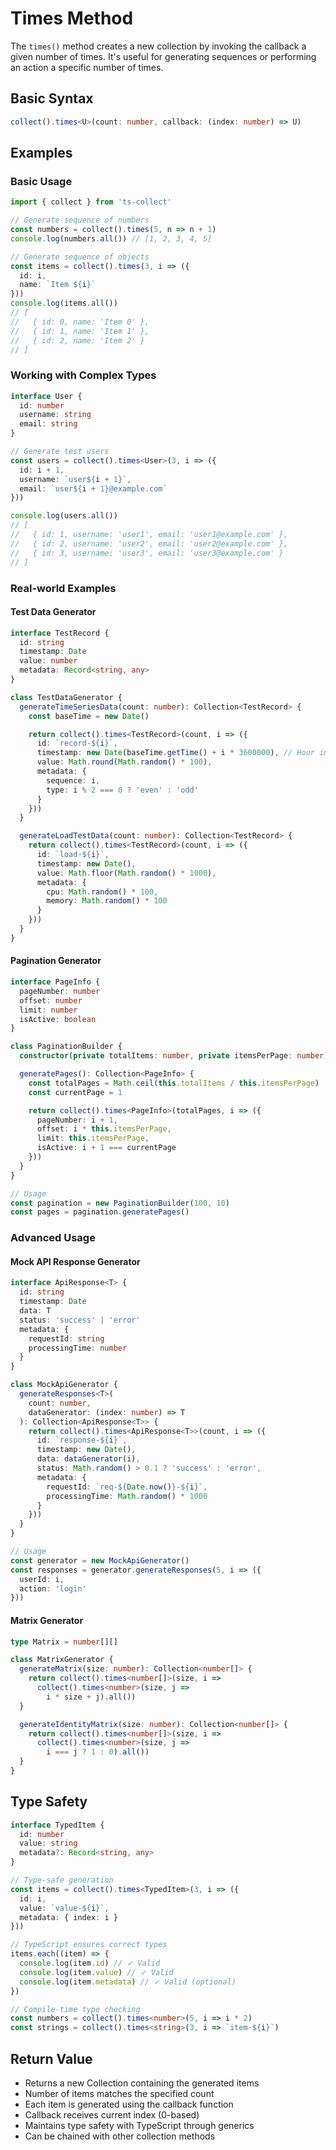 # Times Method

The `times()` method creates a new collection by invoking the callback a given number of times. It's useful for generating sequences or performing an action a specific number of times.

## Basic Syntax

```typescript
collect().times<U>(count: number, callback: (index: number) => U)
```

## Examples

### Basic Usage

```typescript
import { collect } from 'ts-collect'

// Generate sequence of numbers
const numbers = collect().times(5, n => n + 1)
console.log(numbers.all()) // [1, 2, 3, 4, 5]

// Generate sequence of objects
const items = collect().times(3, i => ({
  id: i,
  name: `Item ${i}`
}))
console.log(items.all())
// [
//   { id: 0, name: 'Item 0' },
//   { id: 1, name: 'Item 1' },
//   { id: 2, name: 'Item 2' }
// ]
```

### Working with Complex Types

```typescript
interface User {
  id: number
  username: string
  email: string
}

// Generate test users
const users = collect().times<User>(3, i => ({
  id: i + 1,
  username: `user${i + 1}`,
  email: `user${i + 1}@example.com`
}))

console.log(users.all())
// [
//   { id: 1, username: 'user1', email: 'user1@example.com' },
//   { id: 2, username: 'user2', email: 'user2@example.com' },
//   { id: 3, username: 'user3', email: 'user3@example.com' }
// ]
```

### Real-world Examples

#### Test Data Generator

```typescript
interface TestRecord {
  id: string
  timestamp: Date
  value: number
  metadata: Record<string, any>
}

class TestDataGenerator {
  generateTimeSeriesData(count: number): Collection<TestRecord> {
    const baseTime = new Date()

    return collect().times<TestRecord>(count, i => ({
      id: `record-${i}`,
      timestamp: new Date(baseTime.getTime() + i * 3600000), // Hour intervals
      value: Math.round(Math.random() * 100),
      metadata: {
        sequence: i,
        type: i % 2 === 0 ? 'even' : 'odd'
      }
    }))
  }

  generateLoadTestData(count: number): Collection<TestRecord> {
    return collect().times<TestRecord>(count, i => ({
      id: `load-${i}`,
      timestamp: new Date(),
      value: Math.floor(Math.random() * 1000),
      metadata: {
        cpu: Math.random() * 100,
        memory: Math.random() * 100
      }
    }))
  }
}
```

#### Pagination Generator

```typescript
interface PageInfo {
  pageNumber: number
  offset: number
  limit: number
  isActive: boolean
}

class PaginationBuilder {
  constructor(private totalItems: number, private itemsPerPage: number) {}

  generatePages(): Collection<PageInfo> {
    const totalPages = Math.ceil(this.totalItems / this.itemsPerPage)
    const currentPage = 1

    return collect().times<PageInfo>(totalPages, i => ({
      pageNumber: i + 1,
      offset: i * this.itemsPerPage,
      limit: this.itemsPerPage,
      isActive: i + 1 === currentPage
    }))
  }
}

// Usage
const pagination = new PaginationBuilder(100, 10)
const pages = pagination.generatePages()
```

### Advanced Usage

#### Mock API Response Generator

```typescript
interface ApiResponse<T> {
  id: string
  timestamp: Date
  data: T
  status: 'success' | 'error'
  metadata: {
    requestId: string
    processingTime: number
  }
}

class MockApiGenerator {
  generateResponses<T>(
    count: number,
    dataGenerator: (index: number) => T
  ): Collection<ApiResponse<T>> {
    return collect().times<ApiResponse<T>>(count, i => ({
      id: `response-${i}`,
      timestamp: new Date(),
      data: dataGenerator(i),
      status: Math.random() > 0.1 ? 'success' : 'error',
      metadata: {
        requestId: `req-${Date.now()}-${i}`,
        processingTime: Math.random() * 1000
      }
    }))
  }
}

// Usage
const generator = new MockApiGenerator()
const responses = generator.generateResponses(5, i => ({
  userId: i,
  action: 'login'
}))
```

#### Matrix Generator

```typescript
type Matrix = number[][]

class MatrixGenerator {
  generateMatrix(size: number): Collection<number[]> {
    return collect().times<number[]>(size, i =>
      collect().times<number>(size, j =>
        i * size + j).all())
  }

  generateIdentityMatrix(size: number): Collection<number[]> {
    return collect().times<number[]>(size, i =>
      collect().times<number>(size, j =>
        i === j ? 1 : 0).all())
  }
}
```

## Type Safety

```typescript
interface TypedItem {
  id: number
  value: string
  metadata?: Record<string, any>
}

// Type-safe generation
const items = collect().times<TypedItem>(3, i => ({
  id: i,
  value: `value-${i}`,
  metadata: { index: i }
}))

// TypeScript ensures correct types
items.each((item) => {
  console.log(item.id) // ✓ Valid
  console.log(item.value) // ✓ Valid
  console.log(item.metadata) // ✓ Valid (optional)
})

// Compile-time type checking
const numbers = collect().times<number>(5, i => i * 2)
const strings = collect().times<string>(3, i => `item-${i}`)
```

## Return Value

- Returns a new Collection containing the generated items
- Number of items matches the specified count
- Each item is generated using the callback function
- Callback receives current index (0-based)
- Maintains type safety with TypeScript through generics
- Can be chained with other collection methods
